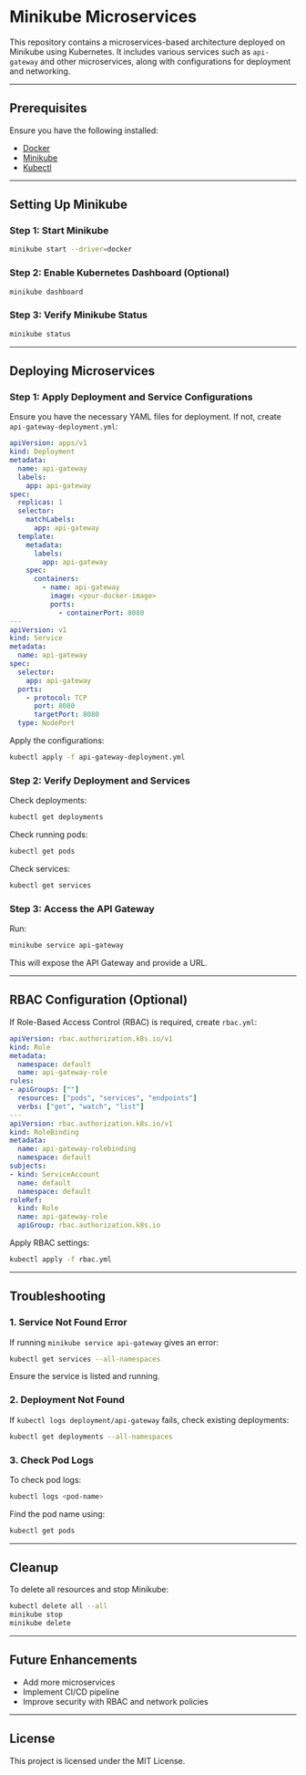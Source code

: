 # Minikube Microservices

This repository contains a microservices-based architecture deployed on Minikube using Kubernetes. It includes various services such as `api-gateway` and other microservices, along with configurations for deployment and networking.

---

## Prerequisites

Ensure you have the following installed:
- [Docker](https://docs.docker.com/get-docker/)
- [Minikube](https://minikube.sigs.k8s.io/docs/start/)
- [Kubectl](https://kubernetes.io/docs/tasks/tools/)

---

## Setting Up Minikube

### **Step 1: Start Minikube**
```sh
minikube start --driver=docker
```

### **Step 2: Enable Kubernetes Dashboard (Optional)**
```sh
minikube dashboard
```

### **Step 3: Verify Minikube Status**
```sh
minikube status
```

---

## Deploying Microservices

### **Step 1: Apply Deployment and Service Configurations**
Ensure you have the necessary YAML files for deployment. If not, create `api-gateway-deployment.yml`:

```yaml
apiVersion: apps/v1
kind: Deployment
metadata:
  name: api-gateway
  labels:
    app: api-gateway
spec:
  replicas: 1
  selector:
    matchLabels:
      app: api-gateway
  template:
    metadata:
      labels:
        app: api-gateway
    spec:
      containers:
        - name: api-gateway
          image: <your-docker-image>
          ports:
            - containerPort: 8080
---
apiVersion: v1
kind: Service
metadata:
  name: api-gateway
spec:
  selector:
    app: api-gateway
  ports:
    - protocol: TCP
      port: 8080
      targetPort: 8080
  type: NodePort
```

Apply the configurations:
```sh
kubectl apply -f api-gateway-deployment.yml
```

### **Step 2: Verify Deployment and Services**
Check deployments:
```sh
kubectl get deployments
```
Check running pods:
```sh
kubectl get pods
```
Check services:
```sh
kubectl get services
```

### **Step 3: Access the API Gateway**
Run:
```sh
minikube service api-gateway
```
This will expose the API Gateway and provide a URL.

---

## RBAC Configuration (Optional)
If Role-Based Access Control (RBAC) is required, create `rbac.yml`:

```yaml
apiVersion: rbac.authorization.k8s.io/v1
kind: Role
metadata:
  namespace: default
  name: api-gateway-role
rules:
- apiGroups: [""]
  resources: ["pods", "services", "endpoints"]
  verbs: ["get", "watch", "list"]
---
apiVersion: rbac.authorization.k8s.io/v1
kind: RoleBinding
metadata:
  name: api-gateway-rolebinding
  namespace: default
subjects:
- kind: ServiceAccount
  name: default
  namespace: default
roleRef:
  kind: Role
  name: api-gateway-role
  apiGroup: rbac.authorization.k8s.io
```
Apply RBAC settings:
```sh
kubectl apply -f rbac.yml
```

---

## Troubleshooting

### **1. Service Not Found Error**
If running `minikube service api-gateway` gives an error:
```sh
kubectl get services --all-namespaces
```
Ensure the service is listed and running.

### **2. Deployment Not Found**
If `kubectl logs deployment/api-gateway` fails, check existing deployments:
```sh
kubectl get deployments --all-namespaces
```

### **3. Check Pod Logs**
To check pod logs:
```sh
kubectl logs <pod-name>
```
Find the pod name using:
```sh
kubectl get pods
```

---

## Cleanup
To delete all resources and stop Minikube:
```sh
kubectl delete all --all
minikube stop
minikube delete
```

---

## Future Enhancements
- Add more microservices
- Implement CI/CD pipeline
- Improve security with RBAC and network policies

---

## License
This project is licensed under the MIT License.

